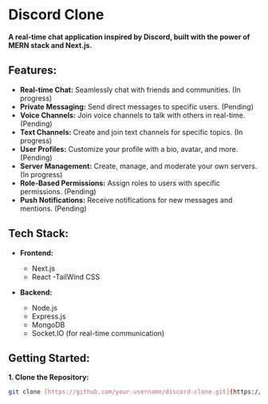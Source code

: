# Discord Clone

**A real-time chat application inspired by Discord, built with the power of MERN stack and Next.js.**

## Features:

* **Real-time Chat:** Seamlessly chat with friends and communities. (In progress)
* **Private Messaging:** Send direct messages to specific users. (Pending)
* **Voice Channels:** Join voice channels to talk with others in real-time. (Pending)
* **Text Channels:** Create and join text channels for specific topics. (In progress)
* **User Profiles:** Customize your profile with a bio, avatar, and more. (Pending)
* **Server Management:** Create, manage, and moderate your own servers. (In progress)
* **Role-Based Permissions:** Assign roles to users with specific permissions. (Pending)
* **Push Notifications:** Receive notifications for new messages and mentions. (Pending)

## Tech Stack:

* **Frontend:**
  - Next.js
  - React
  -TailWind CSS

* **Backend:**
  - Node.js
  - Express.js
  - MongoDB
  - Socket.IO (for real-time communication)

## Getting Started:

**1. Clone the Repository:**

```bash
git clone [https://github.com/your-username/discord-clone.git](https://github.com/your-username/discord-clone.git)
